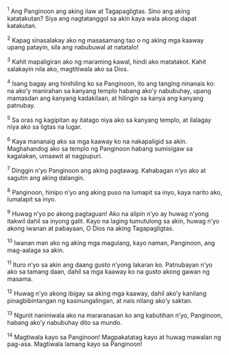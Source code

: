 <sup>1</sup>
Ang Panginoon ang aking ilaw at Tagapagligtas. Sino ang aking katatakutan? Siya ang nagtatanggol sa akin kaya wala akong dapat katakutan. 

<sup>2</sup>
Kapag sinasalakay ako ng masasamang tao o ng aking mga kaaway upang patayin, sila ang nabubuwal at natatalo! 

<sup>3</sup>
Kahit mapaligiran ako ng maraming kawal, hindi ako matatakot. Kahit salakayin nila ako, magtitiwala ako sa Dios. 

<sup>4</sup>
Isang bagay ang hinihiling ko sa Panginoon, ito ang tanging ninanais ko: na akoʼy manirahan sa kanyang templo habang akoʼy nabubuhay, upang mamasdan ang kanyang kadakilaan, at hilingin sa kanya ang kanyang patnubay. 

<sup>5</sup>
Sa oras ng kagipitan ay itatago niya ako sa kanyang templo, at ilalagay niya ako sa ligtas na lugar. 

<sup>6</sup>
Kaya mananaig ako sa mga kaaway ko na nakapaligid sa akin. Maghahandog ako sa templo ng Panginoon habang sumisigaw sa kagalakan, umaawit at nagpupuri. 

<sup>7</sup>
Dinggin nʼyo Panginoon ang aking pagtawag. Kahabagan nʼyo ako at sagutin ang aking dalangin. 

<sup>8</sup>
Panginoon, hinipo nʼyo ang aking puso na lumapit sa inyo, kaya narito ako, lumalapit sa inyo. 

<sup>9</sup>
Huwag nʼyo po akong pagtaguan! Ako na alipin nʼyo ay huwag nʼyong itakwil dahil sa inyong galit. Kayo na laging tumutulong sa akin, huwag nʼyo akong iwanan at pabayaan, O Dios na aking Tagapagligtas. 

<sup>10</sup>
Iwanan man ako ng aking mga magulang, kayo naman, Panginoon, ang mag-aalaga sa akin. 

<sup>11</sup>
Ituro nʼyo sa akin ang daang gusto nʼyong lakaran ko. Patnubayan nʼyo ako sa tamang daan, dahil sa mga kaaway ko na gusto akong gawan ng masama. 

<sup>12</sup>
Huwag nʼyo akong ibigay sa aking mga kaaway, dahil akoʼy kanilang pinagbibintangan ng kasinungalingan, at nais nilang akoʼy saktan. 

<sup>13</sup>
Ngunit naniniwala ako na mararanasan ko ang kabutihan nʼyo, Panginoon, habang akoʼy nabubuhay dito sa mundo. 

<sup>14</sup>
Magtiwala kayo sa Panginoon! Magpakatatag kayo at huwag mawalan ng pag-asa. Magtiwala lamang kayo sa Panginoon!